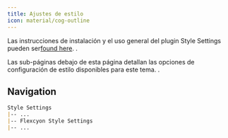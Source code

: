 ```yaml
---
title: Ajustes de estilo
icon: material/cog-outline
---
```


Las instrucciones de instalación y el uso general del plugin Style Settings pueden ser[found here](https://github.com/mgmeyers/obsidian-style-settings).
.

Las sub-páginas debajo de esta página detallan las opciones de configuración de estilo disponibles para este tema.
.


## Navigation
```md
Style Settings
|-- ...
|-- Flexcyon Style Settings
|-- ...
```